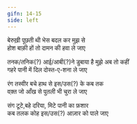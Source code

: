 ```yaml
---
gifn: 14-15
side: left
---
```


बेरुख़ी पूछती थी भेस बदल कर मुझ से  
होश बाक़ी हों तो दामन की हवा ले जाए  
  
तनक/तनिक(?) आई/आबी(?)ने डुबाया है मुझे अब तो कहीं  
गहरे पानी में दिल दोस्त-ए-शना ले जाए  
  
रंग तस्वीर बचे हाथ से इस/उस(?) के कब तक  
वक़्त जो आँख से पुतली भी चुरा ले जाए  
  
संग टूटे,बहे दरिया, मिटे पानी का फ़शार  
कब तलक कोह इस/उस(?) आज़ार को पाले जाए
